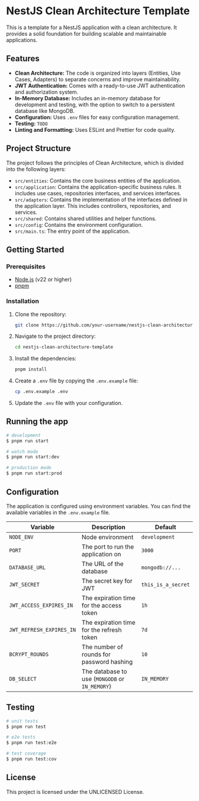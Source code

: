# NestJS Clean Architecture Template

This is a template for a NestJS application with a clean architecture. It provides a solid foundation for building scalable and maintainable applications.

## Features

- **Clean Architecture:** The code is organized into layers (Entities, Use Cases, Adapters) to separate concerns and improve maintainability.
- **JWT Authentication:** Comes with a ready-to-use JWT authentication and authorization system.
- **In-Memory Database:** Includes an in-memory database for development and testing, with the option to switch to a persistent database like MongoDB.
- **Configuration:** Uses `.env` files for easy configuration management.
- **Testing:** `TODO`
- **Linting and Formatting:** Uses ESLint and Prettier for code quality.

## Project Structure

The project follows the principles of Clean Architecture, which is divided into the following layers:

- `src/entities`: Contains the core business entities of the application.
- `src/application`: Contains the application-specific business rules. It includes use cases, repositories interfaces, and services interfaces.
- `src/adapters`: Contains the implementation of the interfaces defined in the application layer. This includes controllers, repositories, and services.
- `src/shared`: Contains shared utilities and helper functions.
- `src/config`: Contains the environment configuration.
- `src/main.ts`: The entry point of the application.

## Getting Started

### Prerequisites

- [Node.js](https://nodejs.org/en/) (v22 or higher)
- [pnpm](https://pnpm.io/)

### Installation

1.  Clone the repository:

    ```bash
    git clone https://github.com/your-username/nestjs-clean-architecture-template.git
    ```

2.  Navigate to the project directory:

    ```bash
    cd nestjs-clean-architecture-template
    ```

3.  Install the dependencies:

    ```bash
    pnpm install
    ```

4.  Create a `.env` file by copying the `.env.example` file:

    ```bash
    cp .env.example .env
    ```

5.  Update the `.env` file with your configuration.

## Running the app

```bash
# development
$ pnpm run start

# watch mode
$ pnpm run start:dev

# production mode
$ pnpm run start:prod
```

## Configuration

The application is configured using environment variables. You can find the available variables in the `.env.example` file.

| Variable                 | Description                                    | Default            |
| ------------------------ | ---------------------------------------------- | ------------------ |
| `NODE_ENV`               | Node environment                               | `development`      |
| `PORT`                   | The port to run the application on             | `3000`             |
| `DATABASE_URL`           | The URL of the database                        | `mongodb://...`    |
| `JWT_SECRET`             | The secret key for JWT                         | `this_is_a_secret` |
| `JWT_ACCESS_EXPIRES_IN`  | The expiration time for the access token       | `1h`               |
| `JWT_REFRESH_EXPIRES_IN` | The expiration time for the refresh token      | `7d`               |
| `BCRYPT_ROUNDS`          | The number of rounds for password hashing      | `10`               |
| `DB_SELECT`              | The database to use (`MONGODB` or `IN_MEMORY`) | `IN_MEMORY`        |

## Testing

```bash
# unit tests
$ pnpm run test

# e2e tests
$ pnpm run test:e2e

# test coverage
$ pnpm run test:cov
```

## License

This project is licensed under the UNLICENSED License.
